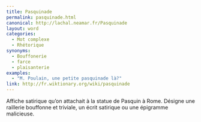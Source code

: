 ```yaml
---
title: Pasquinade
permalink: pasquinade.html
canonical: http://lachal.neamar.fr/Pasquinade
layout: word
categories:
  - Mot complexe
  - Rhétorique
synonyms:
  - Bouffonerie
  - farce
  - plaisanterie
examples:
  - "M. Poulain, une petite pasquinade là?"
link: http://fr.wiktionary.org/wiki/pasquinade
---
```


Affiche satirique qu’on attachait à la statue de Pasquin à Rome.
Désigne une raillerie bouffonne et triviale, un écrit satirique ou une épigramme malicieuse.

